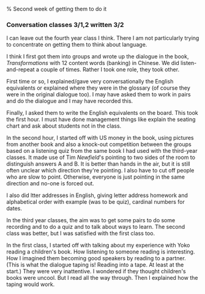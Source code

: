 % Second week of getting them to do it

### Conversation classes 3/1,2 written 3/2

I can leave out the fourth year class I think. There I am not particularly trying to concentrate on getting them to think about language.

I think I first got them into groups and wrote up the dialogue in the book, _Transformations_ with 12 content words (banking) in Chinese. We did listen-and-repeat a couple of times. Rather I took one role, they took other.

First time or so, I explained/gave very conversationally the English equivalents or explained where they were in the glossary (of course they were in the original dialogue too). I may have asked them to work in pairs and do the dialogue and I may have recorded this.

Finally, I asked them to write the English equivalents on the board. This took the first hour. I must have done management things like explain the seating chart and ask about students not in the class.

In the second hour, I started off with US money in the book, using pictures from another book and also a knock-out competition between the groups based on a listening quiz from the same book I had used with the third-year classes. It made use of Tim _Newfield_'s pointing to two sides of the room to distinguish answers A and B. It is better than hands in the air, but it is still often unclear which direction they're pointing. I also have to cut off people who are slow to point. Otherwise, everyone is just pointing in the same direction and no-one is forced out.

I also did ltter addresses in English, giving letter address homework and alphabetical order with example (was to be quiz), cardinal numbers for dates.

In the third year classes, the aim was to get some pairs to do some recording and to do a quiz and to talk about ways to learn. The second class was better, but I was satisfied with the first class too.

In the first class, I started off with talking about my experience with Yoko reading a children's book. How listening to someone reading is interesting. How I imagined them becoming good speakers by reading to a partner. (This is what the dialogue taping is! Reading into a tape. At least at the start.) They were very inattentive. I wondered if they thought children's books were uncool. But I read all the way through. Then I explained how the taping would work.
